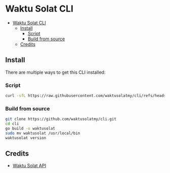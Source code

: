 # Waktu Solat CLI

- [Waktu Solat CLI](#waktu-solat-cli)
  - [Install](#install)
    - [Script](#script)
    - [Build from source](#build-from-source)
  - [Credits](#credits)

## Install

There are multiple ways to get this CLI installed:

### Script

```sh
curl -sfL https://raw.githubusercontent.com/waktusolatmy/cli/refs/heads/master/install.sh | sh
```

### Build from source

```sh
git clone https://github.com/waktusolatmy/cli.git
cd cli
go build -o waktusolat
sudo mv waktusolat /usr/local/bin
waktusolat version
```

## Credits

- [Waktu Solat API](https://api.waktusolat.app/docs)
